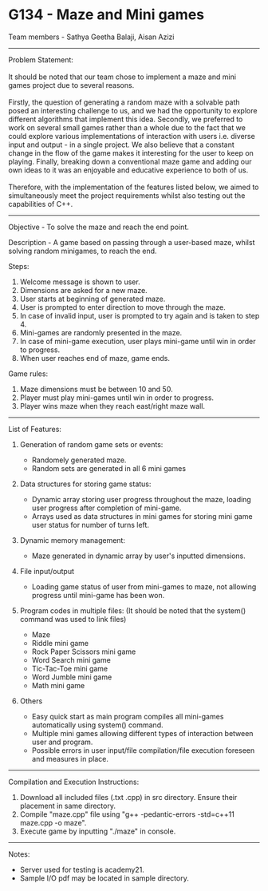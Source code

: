 # G134 - Maze and Mini games 
Team members - Sathya Geetha Balaji, Aisan Azizi<br />
__________________________________________________________
Problem Statement:<br /><br />
It should be noted that our team chose to implement a maze and mini games project due to several reasons.<br /><br />Firstly, the question of generating a random maze with a solvable path posed an interesting challenge to us, and we had the opportunity to explore different algorithms that implement this idea. Secondly, we preferred to work on several small games rather than a whole due to the fact that we could explore various implementations of interaction with users i.e. diverse input and output - in a single project. We also believe that a constant change in the flow of the game makes it interesting for the user to keep on playing. Finally, breaking down a conventional maze game and adding our own ideas to it was an enjoyable and educative experience to both of us.<br /><br />Therefore, with the implementation of the features listed below, we aimed to simultaneously meet the project requirements whilst also testing out the capabilities of C++. <br />
_____________________________

Objective - To solve the maze and reach the end point.

Description - A game based on passing through a user-based maze, whilst solving random minigames, to reach the end.

Steps: 
1) Welcome message is shown to user.
2) Dimensions are asked for a new maze.
3) User starts at beginning of generated maze. 
4) User is prompted to enter direction to move through the maze.
5) In case of invalid input, user is prompted to try again and is taken to step 4.
6) Mini-games are randomly presented in the maze.
7) In case of mini-game execution, user plays mini-game until win in order to progress.
8) When user reaches end of maze, game ends.

Game rules:
1) Maze dimensions must be between 10 and 50.
2) Player must play mini-games until win in order to progress.
3) Player wins maze when they reach east/right maze wall.
___________________________________________________________________________________

List of Features: 
1) Generation of random game sets or events:
    - Randomely generated maze.
    - Random sets are generated in all 6 mini games
  
2) Data structures for storing game status:
    - Dynamic array storing user progress throughout the maze, loading user progress after completion of mini-game.
    - Arrays used as data structures in mini games for storing mini game user status for number of turns left.
  
3) Dynamic memory management:
    - Maze generated in dynamic array by user's inputted dimensions.
  
4) File input/output 
    - Loading game status of user from mini-games to maze, not allowing progress until mini-game has been won.

5) Program codes in multiple files:
 (It should be noted that the system() command was used to link files)
    - Maze
    - Riddle mini game
    - Rock Paper Scissors mini game
    - Word Search mini game
    - Tic-Tac-Toe mini game
    - Word Jumble mini game
    - Math mini game
    
6) Others
    - Easy quick start as main program compiles all mini-games automatically using system() command.
    - Multiple mini games allowing different types of interaction between user and program.
    - Possible errors in user input/file compilation/file execution foreseen and measures in place.
________________________________________________________
 
Compilation and Execution Instructions:
1) Download all included files (.txt .cpp) in src directory. Ensure their placement in same directory.
2) Compile "maze.cpp" file using "g++ -pedantic-errors -std=c++11 maze.cpp -o maze".
3) Execute game by inputting "./maze" in console.
__________________________________________________________________
Notes:
- Server used for testing is academy21.
- Sample I/O pdf may be located in sample directory.
